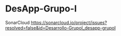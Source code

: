 # DesApp-Grupo-I

SonarCloud
https://sonarcloud.io/project/issues?resolved=false&id=Desarrollo-GrupoI_desapp-grupoI
